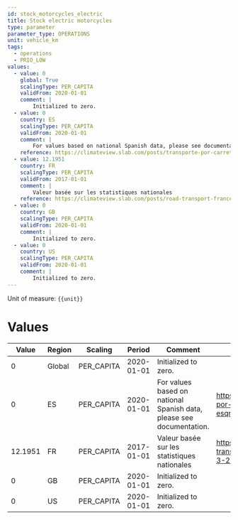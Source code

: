 ```yaml
---
id: stock_motorcycles_electric
title: Stock electric motorcycles
type: parameter
parameter_type: OPERATIONS
unit: vehicle_km
tags:
  - operations
  - PRIO_LOW
values:
  - value: 0
    global: True
    scalingType: PER_CAPITA
    validFrom: 2020-01-01
    comment: |
        Initialized to zero.
  - value: 0
    country: ES
    scalingType: PER_CAPITA
    validFrom: 2020-01-01
    comment: |
        For values based on national Spanish data, please see documentation.
    reference: https://climateview.slab.com/posts/transporte-por-carretera-road-transport-esqm8w27#hhazl-motorcycles
  - value: 12.1951
    country: FR
    scalingType: PER_CAPITA
    validFrom: 2017-01-01
    comment: |
        Valeur basée sur les statistiques nationales
    reference: https://climateview.slab.com/posts/road-transport-france-eoxjg43o#h2ya5-tableau-3-2-roues-motorises
  - value: 0
    country: GB
    scalingType: PER_CAPITA
    validFrom: 2020-01-01
    comment: |
        Initialized to zero.
  - value: 0
    country: US
    scalingType: PER_CAPITA
    validFrom: 2020-01-01
    comment: |
        Initialized to zero.
---
```



Unit of measure: `{{unit}}`


# Values


| Value | Region | Scaling | Period | Comment | Reference |
|-------|--------|---------|--------|---------|-----------|
| 0 | Global | PER_CAPITA | 2020-01-01 | Initialized to zero. |  |
| 0 | ES | PER_CAPITA | 2020-01-01 | For values based on national Spanish data, please see documentation. | https://climateview.slab.com/posts/transporte-por-carretera-road-transport-esqm8w27#hhazl-motorcycles |
| 12.1951 | FR | PER_CAPITA | 2017-01-01 | Valeur basée sur les statistiques nationales | https://climateview.slab.com/posts/road-transport-france-eoxjg43o#h2ya5-tableau-3-2-roues-motorises |
| 0 | GB | PER_CAPITA | 2020-01-01 | Initialized to zero. |  |
| 0 | US | PER_CAPITA | 2020-01-01 | Initialized to zero. |  |


